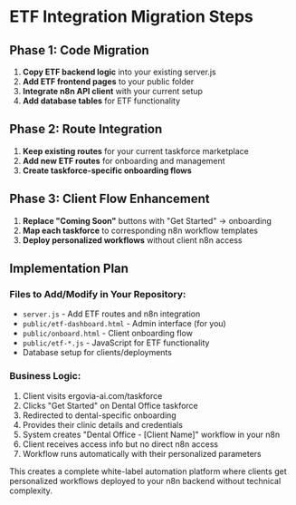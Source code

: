 # ETF Integration Migration Steps

## Phase 1: Code Migration
1. **Copy ETF backend logic** into your existing server.js
2. **Add ETF frontend pages** to your public folder
3. **Integrate n8n API client** with your current setup
4. **Add database tables** for ETF functionality

## Phase 2: Route Integration
1. **Keep existing routes** for your current taskforce marketplace
2. **Add new ETF routes** for onboarding and management
3. **Create taskforce-specific onboarding flows**

## Phase 3: Client Flow Enhancement
1. **Replace "Coming Soon"** buttons with "Get Started" → onboarding
2. **Map each taskforce** to corresponding n8n workflow templates
3. **Deploy personalized workflows** without client n8n access

## Implementation Plan

### Files to Add/Modify in Your Repository:
- `server.js` - Add ETF routes and n8n integration
- `public/etf-dashboard.html` - Admin interface (for you)
- `public/onboard.html` - Client onboarding flow
- `public/etf-*.js` - JavaScript for ETF functionality
- Database setup for clients/deployments

### Business Logic:
1. Client visits ergovia-ai.com/taskforce
2. Clicks "Get Started" on Dental Office taskforce
3. Redirected to dental-specific onboarding
4. Provides their clinic details and credentials
5. System creates "Dental Office - [Client Name]" workflow in your n8n
6. Client receives access info but no direct n8n access
7. Workflow runs automatically with their personalized parameters

This creates a complete white-label automation platform where clients get personalized workflows deployed to your n8n backend without technical complexity.